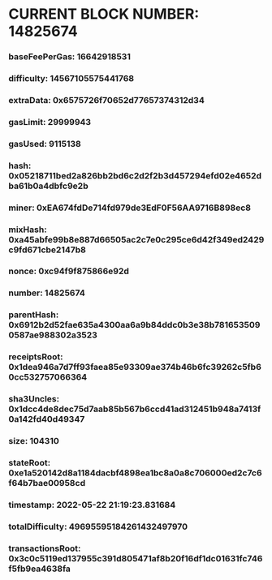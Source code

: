# CURRENT BLOCK NUMBER: 14825674

### baseFeePerGas: 16642918531
### difficulty: 14567105575441768
### extraData: 0x6575726f70652d77657374312d34
### gasLimit: 29999943
### gasUsed: 9115138
### hash: 0x05218711bed2a826bb2bd6c2d2f2b3d457294efd02e4652dba61b0a4dbfc9e2b
### miner: 0xEA674fdDe714fd979de3EdF0F56AA9716B898ec8
### mixHash: 0xa45abfe99b8e887d66505ac2c7e0c295ce6d42f349ed2429c9fd671cbe2147b8
### nonce: 0xc94f9f875866e92d
### number: 14825674
### parentHash: 0x6912b2d52fae635a4300aa6a9b84ddc0b3e38b7816535090587ae988302a3523
### receiptsRoot: 0x1dea946a7d7ff93faea85e93309ae374b46b6fc39262c5fb60cc532757066364
### sha3Uncles: 0x1dcc4de8dec75d7aab85b567b6ccd41ad312451b948a7413f0a142fd40d49347
### size: 104310
### stateRoot: 0xe1a520142d8a1184dacbf4898ea1bc8a0a8c706000ed2c7c6f64b7bae00958cd
### timestamp: 2022-05-22 21:19:23.831684
### totalDifficulty: 49695595184261432497970
### transactionsRoot: 0x3c0c5119ed137955c391d805471af8b20f16df1dc01631fc746f5fb9ea4638fa
